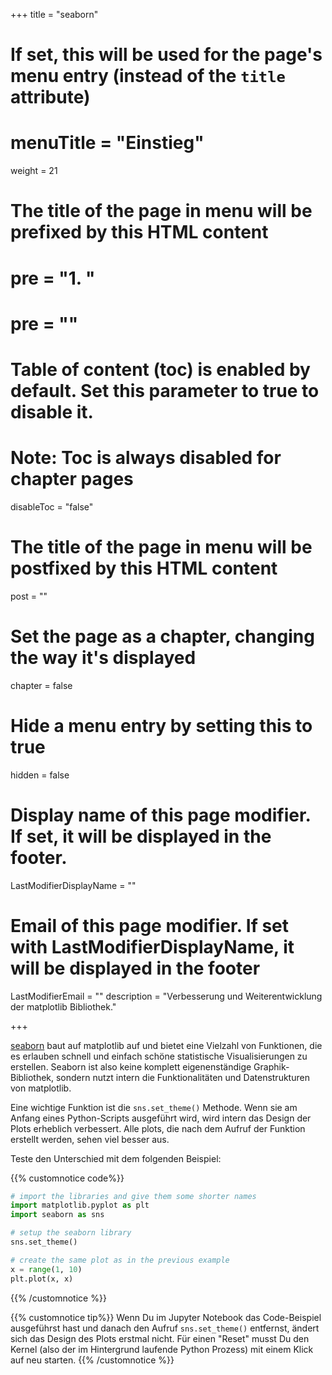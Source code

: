 +++
title = "seaborn"
# If set, this will be used for the page's menu entry (instead of the `title` attribute)
# menuTitle = "Einstieg"
weight = 21
# The title of the page in menu will be prefixed by this HTML content
# pre = "<b>1. </b>"
# pre = "<i class='fab fa-github'></i>"
# Table of content (toc) is enabled by default. Set this parameter to true to disable it.
# Note: Toc is always disabled for chapter pages
disableToc = "false"
# The title of the page in menu will be postfixed by this HTML content
post = ""
# Set the page as a chapter, changing the way it's displayed
chapter = false
# Hide a menu entry by setting this to true
hidden = false
# Display name of this page modifier. If set, it will be displayed in the footer.
LastModifierDisplayName = ""
# Email of this page modifier. If set with LastModifierDisplayName, it will be displayed in the footer
LastModifierEmail = ""
description = "Verbesserung und Weiterentwicklung der matplotlib Bibliothek."

+++

[seaborn](https://seaborn.pydata.org/) baut auf matplotlib auf und bietet eine Vielzahl von Funktionen, die es erlauben schnell und einfach schöne statistische Visualisierungen zu erstellen. Seaborn ist also keine komplett eigenenständige Graphik-Bibliothek, sondern nutzt intern die Funktionalitäten und Datenstrukturen von matplotlib.

Eine wichtige Funktion ist die `sns.set_theme()` Methode. Wenn sie am Anfang eines Python-Scripts ausgeführt wird, wird intern das Design der Plots erheblich verbessert. Alle plots, die nach dem Aufruf der Funktion erstellt werden, sehen viel besser aus.

Teste den Unterschied mit dem folgenden Beispiel:


{{% customnotice code%}}
```python
# import the libraries and give them some shorter names
import matplotlib.pyplot as plt
import seaborn as sns

# setup the seaborn library
sns.set_theme()

# create the same plot as in the previous example
x = range(1, 10)
plt.plot(x, x)
```
{{% /customnotice %}}

{{% customnotice tip%}}
Wenn Du im Jupyter Notebook das Code-Beispiel ausgeführst hast und danach den Aufruf `sns.set_theme()` entfernst, ändert sich das Design des Plots erstmal nicht. Für einen "Reset" musst Du den Kernel (also der im Hintergrund laufende Python Prozess) mit einem Klick auf <i class="fas fa-redo"></i> neu starten.
{{% /customnotice %}}
